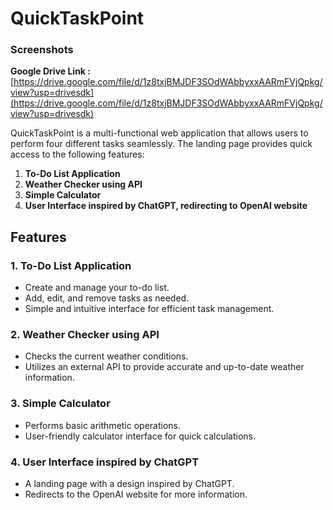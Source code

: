 # QuickTaskPoint
### Screenshots
**Google Drive Link :**  [https://drive.google.com/file/d/1z8txjBMJDF3SOdWAbbyxxAARmFVjQpkg/view?usp=drivesdk](https://drive.google.com/file/d/1z8txjBMJDF3SOdWAbbyxxAARmFVjQpkg/view?usp=drivesdk)

QuickTaskPoint is a multi-functional web application that allows users to perform four different tasks seamlessly. The landing page provides quick access to the following features:

1. **To-Do List Application**
2. **Weather Checker using API**
3. **Simple Calculator**
4. **User Interface inspired by ChatGPT, redirecting to OpenAI website**

## Features

### 1. To-Do List Application
- Create and manage your to-do list.
- Add, edit, and remove tasks as needed.
- Simple and intuitive interface for efficient task management.

### 2. Weather Checker using API
- Checks the current weather conditions.
- Utilizes an external API to provide accurate and up-to-date weather information.

### 3. Simple Calculator
- Performs basic arithmetic operations.
- User-friendly calculator interface for quick calculations.

### 4. User Interface inspired by ChatGPT
- A landing page with a design inspired by ChatGPT.
- Redirects to the OpenAI website for more information.

